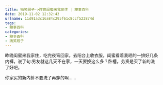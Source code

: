 ```yaml
---
title: 搞笑段子->昨晚闺蜜来我家住 | 糗事百科
date: 2019-11-02 12:32:43
urlname: 11d91a3c16a84c295f61c8ccf523874d
tags: 
- 糗事百科
categories:
- 糗事百科
- 搞笑段子
---
```

昨晚闺蜜来我家住，吃完夜宵回家，去阳台上收衣服，闺蜜看着我晒的一排好几条内裤，说了句:男友就这几天不在家，一天要换这么多？卧槽，劳资是买了新的洗了好吧。

你家买的新内裤不要洗了再穿的啊……


